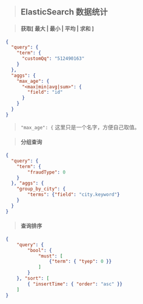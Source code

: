> ## ElasticSearch 数据统计

> #### 获取[ 最大 | 最小 | 平均 | 求和 ]

```json
{
  "query": {
    "term": {
      "customQq": "512490163"
    }
  },
  "aggs": {
    "max_age": {
      "<max|min|avg|sum>": {
        "field": "id"
      }
    }
  }
}
```

> `"max_age": {` 这里只是一个名字，方便自己取值。

> #### 分组查询

```json
{
  "query": {
  	"term": {
  		"fraudType": 0
  	}
  }, "aggs": {
  	"group_by_city": {
  		"terms": {"field": "city.keyword"}
  	}
  }
}
```

> #### 查询排序

```json
{
	"query": {
		"bool": {
			"must": [ 
				{"term": { "tyep": 0 }}
			]
		}
	}, "sort": [
		{ "insertTime": { "order": "asc" }}
	]
}
```

